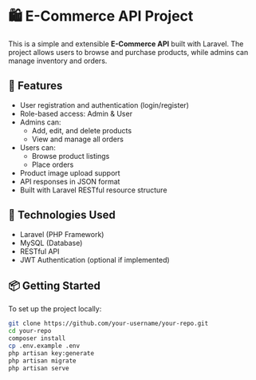 # 🛍️ E-Commerce API Project

This is a simple and extensible **E-Commerce API** built with Laravel. The project allows users to browse and purchase products, while admins can manage inventory and orders.

## 🔧 Features

- User registration and authentication (login/register)
- Role-based access: Admin & User
- Admins can:
  - Add, edit, and delete products
  - View and manage all orders
- Users can:
  - Browse product listings
  - Place orders
- Product image upload support
- API responses in JSON format
- Built with Laravel RESTful resource structure

## 🚀 Technologies Used

- Laravel (PHP Framework)
- MySQL (Database)
- RESTful API
- JWT Authentication (optional if implemented)

## 📦 Getting Started

To set up the project locally:

```bash
git clone https://github.com/your-username/your-repo.git
cd your-repo
composer install
cp .env.example .env
php artisan key:generate
php artisan migrate
php artisan serve
